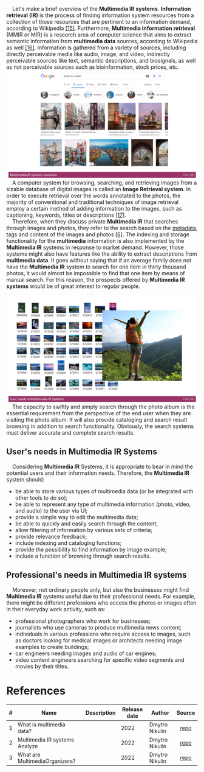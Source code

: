 &nbsp;&nbsp;&nbsp; Let's make a brief overview of the **Multimedia IR systems**.
**Information retrieval (IR)** is the process of finding information system resources from a collection of those resources that are pertinent to an information demand, according to Wikipedia [[15]](./REFERENCES.md). 
Furthermore, **Multimedia information retrieval** (MMIR or MIR) is a research area of computer science that aims to extract semantic information from **multimedia data** sources, according to Wikipedia as well [[16]](./REFERENCES.md). 
Information is gathered from a variety of sources, including directly perceivable media like audio, image, and video, indirectly perceivable sources like text, semantic descriptions, and biosignals, as well as not perceivable sources such as bioinformation, stock prices, etc.
<img src="Images/MultimediaIRsystemsoverview.png" alt="MultimediaIRsystemsoverview.png"/>
&nbsp;&nbsp;&nbsp; A computer system for browsing, searching, and retrieving images from a sizable database of digital images is called an **Image Retrieval system**. 
In order to execute retrieval over the words annotated to the photos, the majority of conventional and traditional techniques of image retrieval employ a certain method of adding information to the images, such as captioning, keywords, titles or descriptions [[17]](./REFERENCES.md).
</br>
&nbsp;&nbsp;&nbsp; Therefore, when they discuss private **Multimedia IR** that searches through images and photos, they refer to the search based on the [metadata](https://en.wikipedia.org/wiki/Metadata), tags and content of the images and photos [[6]](./REFERENCES.md). 
The indexing and storage functionality for the **multimedia** information is also implemented by the **Multimedia IR** systems in response to market demand.
However, those systems might also have features like the ability to extract descriptions from **multimedia data**.
It goes without saying that if an average family does not have the **Multimedia IR** system to search for one item in thirty thousand photos, it would almost be impossible to find that one item by means of manual search. 
For this reason, the prospects offered by **Multimedia IR systems** would be of great interest to regular people.

<img src="Images/UserneedsinMultimediaIRSystems.png" alt="UserneedsinMultimediaIRSystems.png"/>
&nbsp;&nbsp;&nbsp; The capacity to swiftly and simply search through the photo album is the essential requirement from the perspective of the end user when they are visiting the photo album.
It will also provide cataloging and search result browsing in addition to search functionality. 
Obviously, the search systems must deliver accurate and complete search results. 

## User's needs in Multimedia IR Systems
&nbsp;&nbsp;&nbsp; Considering **Multimedia IR** Systems, it is appropriate to bear in mind the potential users and their information needs. 
Therefore, the **Multimedia IR** system should:

* be able to store various types of multimedia data (or be integrated with other tools to do so); 
* be able to represent any type of multimedia information (photo, video, and audio) to the user via UI; 
* provide a simple way to edit the multimedia data;
* be able to quickly and easily search through the content;
* allow filtering of information by various sets of criteria;
* provide relevance feedback;
* include indexing and cataloging functions;
* provide the possibility to find information by image example;
* include a function of browsing through search results. 

## Professional's needs in Multimedia IR systems
&nbsp;&nbsp;&nbsp; Moreover, not ordinary people only, but also the businesses might find **Multimedia IR** systems useful due to their professional needs.
For example, there might be different professions who access the photos or images often in their everyday work activity, such as:

* professional photographers who work for businesses; 
* journalists who use cameras to produce multimedia news content; 
* individuals in various professions who require access to images, such as doctors looking for medical images or architects needing image examples to create buildings; 
* car engineers needing images and audio of car engines;
* video content engineers searching for specific video segments and movies by their titles.

# References
| # | Name                 | Description           | Release date           |  Author                 | Source        |
| - | ---------------------|---------------------- |----------------------- | ----------------------- |:-------------:|
| 1 | What is multimedia data?|                    | 2022                   | Dmytro Nikulin | [repo](./MultimediaData.md.md) |
| 2 | Multimedia IR systems Analyze|               | 2022                   | Dmytro Nikulin | [repo](./MultimediaIRSystemsAnalyze.md) |
| 3 | What are MultimediaOrganizers?|              | 2022                   | Dmytro Nikulin | [repo](./MultimediaOrganizers.md)|